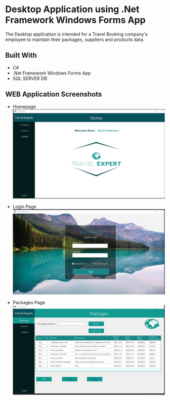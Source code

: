 # Desktop Application using .Net Framework Windows Forms App

The Desktop application is intended for a Travel Booking company's employee to maintain their packages, suppliers and products data.

## Built With
- C#
- .Net Framework Windows Forms App
- SQL SERVER DB


## WEB Application Screenshots
- Homepage
![Home Page](https://github.com/yves-sait/DotNET-FrameWork-WindowsFormsApp/blob/master/Screenshots/homepage.jpg "Home Page")

- Login Page
![Login Page](https://github.com/yves-sait/DotNET-FrameWork-WindowsFormsApp/blob/master/Screenshots/loginpage.jpg "Login Page")

- Packages Page
![Login Page](https://github.com/yves-sait/DotNET-FrameWork-WindowsFormsApp/blob/master/Screenshots/packagepage.jpg "Login Page")


